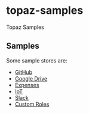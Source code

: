 # topaz-samples

Topaz Samples
## Samples

Some sample stores are:
- [GitHub](./github)
- [Google Drive](./gdrive)
- [Expenses](./expenses)
- [IoT](./iot)
- [Slack](./slack)
- [Custom Roles](./custom-roles)
